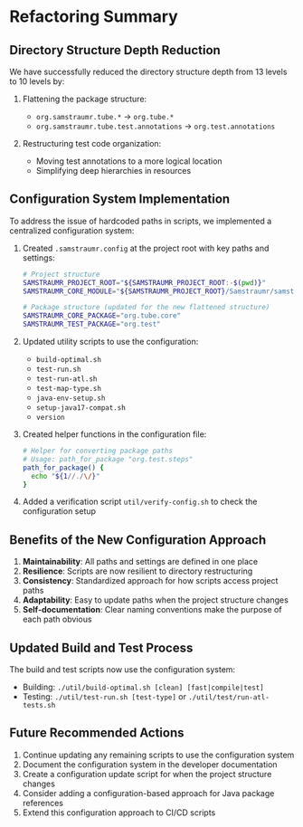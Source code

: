# Refactoring Summary

## Directory Structure Depth Reduction

We have successfully reduced the directory structure depth from 13 levels to 10 levels by:

1. Flattening the package structure:
   - `org.samstraumr.tube.*` → `org.tube.*`
   - `org.samstraumr.tube.test.annotations` → `org.test.annotations`

2. Restructuring test code organization:
   - Moving test annotations to a more logical location
   - Simplifying deep hierarchies in resources

## Configuration System Implementation

To address the issue of hardcoded paths in scripts, we implemented a centralized configuration system:

1. Created `.samstraumr.config` at the project root with key paths and settings:
   ```bash
   # Project structure
   SAMSTRAUMR_PROJECT_ROOT="${SAMSTRAUMR_PROJECT_ROOT:-$(pwd)}"
   SAMSTRAUMR_CORE_MODULE="${SAMSTRAUMR_PROJECT_ROOT}/Samstraumr/samstraumr-core"
   
   # Package structure (updated for the new flattened structure)
   SAMSTRAUMR_CORE_PACKAGE="org.tube.core"
   SAMSTRAUMR_TEST_PACKAGE="org.test"
   ```

2. Updated utility scripts to use the configuration:
   - `build-optimal.sh`
   - `test-run.sh`
   - `test-run-atl.sh`
   - `test-map-type.sh`
   - `java-env-setup.sh`
   - `setup-java17-compat.sh`
   - `version`

3. Created helper functions in the configuration file:
   ```bash
   # Helper for converting package paths
   # Usage: path_for_package "org.test.steps"
   path_for_package() {
     echo "${1//./\/}"
   }
   ```

4. Added a verification script `util/verify-config.sh` to check the configuration setup

## Benefits of the New Configuration Approach

1. **Maintainability**: All paths and settings are defined in one place
2. **Resilience**: Scripts are now resilient to directory restructuring
3. **Consistency**: Standardized approach for how scripts access project paths
4. **Adaptability**: Easy to update paths when the project structure changes
5. **Self-documentation**: Clear naming conventions make the purpose of each path obvious

## Updated Build and Test Process

The build and test scripts now use the configuration system:

- Building: `./util/build-optimal.sh [clean] [fast|compile|test]`
- Testing: `./util/test-run.sh [test-type]` or `./util/test/run-atl-tests.sh`

## Future Recommended Actions

1. Continue updating any remaining scripts to use the configuration system
2. Document the configuration system in the developer documentation
3. Create a configuration update script for when the project structure changes
4. Consider adding a configuration-based approach for Java package references
5. Extend this configuration approach to CI/CD scripts

